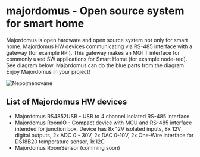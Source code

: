 # majordomus - Open source system for smart home
Majordomus is open hardware and open source system not only for smart home. Majordomus HW devices communicating via RS-485 interface with a gateway (for example RPi). This gateway makes an MQTT interface for commonly used SW applications for Smart Home (for example node-red).
See diagram below. Majordomus can do the blue parts from the diagram. Enjoy Majordomus in your project!

![Nepojmenované](https://github.com/jirihusak/majordomus/assets/33901383/3a26aa7d-3c42-4a49-821c-4de11687ebca)

## List of Majordomus HW devices
- Majordomus RS4852USB - USB to 4 channel isolated RS-485 interface.
- Majordomus RoomIO - Compact device with MCU and RS-485 interface intended for junction box. Device has 8x 12V isolated inputs, 8x 12V digital outputs, 2x ADC 0 - 30V, 2x DAC 0-10V, 2x One-Wire interface for DS18B20 temperature sensor, 1x I2C
- Majordomus RoomSensor (comming soon)

